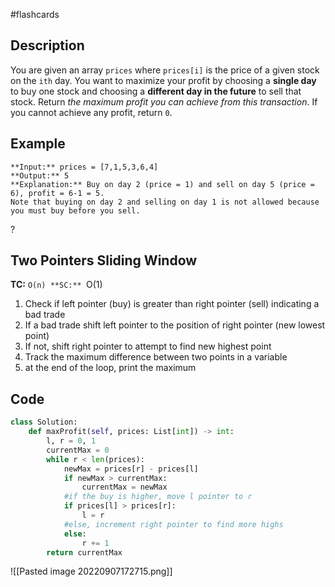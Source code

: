 
#flashcards 
## Description
You are given an array `prices` where `prices[i]` is the price of a given stock on the `ith` day.
You want to maximize your profit by choosing a **single day** to buy one stock and choosing a **different day in the future** to sell that stock.
Return _the maximum profit you can achieve from this transaction_. If you cannot achieve any profit, return `0`.
## Example
```
**Input:** prices = [7,1,5,3,6,4]
**Output:** 5
**Explanation:** Buy on day 2 (price = 1) and sell on day 5 (price = 6), profit = 6-1 = 5.
Note that buying on day 2 and selling on day 1 is not allowed because you must buy before you sell.
```
?
## Two Pointers Sliding Window
**TC:** ``O(n)
**SC:** ``O(1) 
1. Check if left pointer (buy) is greater than right pointer (sell) indicating a bad trade
2. If a bad trade shift left pointer to the position of right pointer (new lowest point)
3. If not, shift right pointer to attempt to find new highest point
4. Track the maximum difference between two points in a variable
5. at the end of the loop, print the maximum
## Code
```python
class Solution:
    def maxProfit(self, prices: List[int]) -> int:
        l, r = 0, 1
        currentMax = 0
        while r < len(prices):
            newMax = prices[r] - prices[l]
            if newMax > currentMax:
                currentMax = newMax
            #if the buy is higher, move l pointer to r
            if prices[l] > prices[r]:
                l = r
            #else, increment right pointer to find more highs    
            else:
                r += 1
        return currentMax
```
![[Pasted image 20220907172715.png]]